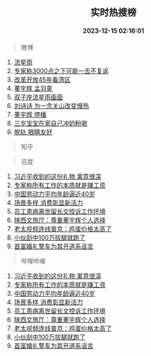 <div align="center"><h2>实时热搜榜</h2><h4>2023-12-15 02:16:01</h4></div>

> 微博  

1. [流星雨](https://s.weibo.com/weibo?q=%E6%B5%81%E6%98%9F%E9%9B%A8&t=31&band_rank=1&Refer=top)<br />
2. [专家称3000点之下可能一去不复返](https://s.weibo.com/weibo?q=%23%E4%B8%93%E5%AE%B6%E7%A7%B03000%E7%82%B9%E4%B9%8B%E4%B8%8B%E5%8F%AF%E8%83%BD%E4%B8%80%E5%8E%BB%E4%B8%8D%E5%A4%8D%E8%BF%94%23&t=31&band_rank=2&Refer=top)<br />
3. [改革开放45年看湾区](https://s.weibo.com/weibo?q=%23%E6%94%B9%E9%9D%A9%E5%BC%80%E6%94%BE45%E5%B9%B4%E7%9C%8B%E6%B9%BE%E5%8C%BA%23&t=31&band_rank=3&Refer=top)<br />
4. [董宇辉 孟羽童](https://s.weibo.com/weibo?q=%E8%91%A3%E5%AE%87%E8%BE%89%20%E5%AD%9F%E7%BE%BD%E7%AB%A5&t=31&band_rank=4&Refer=top)<br />
5. [双子座流星雨画面](https://s.weibo.com/weibo?q=%23%E5%8F%8C%E5%AD%90%E5%BA%A7%E6%B5%81%E6%98%9F%E9%9B%A8%E7%94%BB%E9%9D%A2%23&t=31&band_rank=5&Refer=top)<br />
6. [刘诗诗 为一念关山改变慢热](https://s.weibo.com/weibo?q=%E5%88%98%E8%AF%97%E8%AF%97%20%E4%B8%BA%E4%B8%80%E5%BF%B5%E5%85%B3%E5%B1%B1%E6%94%B9%E5%8F%98%E6%85%A2%E7%83%AD&t=31&band_rank=6&Refer=top)<br />
7. [董宇辉 停播](https://s.weibo.com/weibo?q=%E8%91%A3%E5%AE%87%E8%BE%89%20%E5%81%9C%E6%92%AD&t=31&band_rank=7&Refer=top)<br />
8. [三岁宝宝在家自己冲奶粉喝](https://s.weibo.com/weibo?q=%23%E4%B8%89%E5%B2%81%E5%AE%9D%E5%AE%9D%E5%9C%A8%E5%AE%B6%E8%87%AA%E5%B7%B1%E5%86%B2%E5%A5%B6%E7%B2%89%E5%96%9D%23&t=31&band_rank=8&Refer=top)<br />
9. [脱轨 眼睛友好](https://s.weibo.com/weibo?q=%E8%84%B1%E8%BD%A8%20%E7%9C%BC%E7%9D%9B%E5%8F%8B%E5%A5%BD&t=31&band_rank=9&Refer=top)<br />

> 知乎  


> 百度  

1. [习近平收到的这份礼物 寓意很深](https://www.baidu.com/s?wd=%E4%B9%A0%E8%BF%91%E5%B9%B3%E6%94%B6%E5%88%B0%E7%9A%84%E8%BF%99%E4%BB%BD%E7%A4%BC%E7%89%A9+%E5%AF%93%E6%84%8F%E5%BE%88%E6%B7%B1&sa=fyb_news&rsv_dl=fyb_news)<br />
2. [专家称所有工作的本质就是赚工资](https://www.baidu.com/s?wd=%E4%B8%93%E5%AE%B6%E7%A7%B0%E6%89%80%E6%9C%89%E5%B7%A5%E4%BD%9C%E7%9A%84%E6%9C%AC%E8%B4%A8%E5%B0%B1%E6%98%AF%E8%B5%9A%E5%B7%A5%E8%B5%84&sa=fyb_news&rsv_dl=fyb_news)<br />
3. [中国劳动力平均年龄逼近40岁](https://www.baidu.com/s?wd=%E4%B8%AD%E5%9B%BD%E5%8A%B3%E5%8A%A8%E5%8A%9B%E5%B9%B3%E5%9D%87%E5%B9%B4%E9%BE%84%E9%80%BC%E8%BF%9140%E5%B2%81&sa=fyb_news&rsv_dl=fyb_news)<br />
4. [场景多样 消费彰显新活力](https://www.baidu.com/s?wd=%E5%9C%BA%E6%99%AF%E5%A4%9A%E6%A0%B7+%E6%B6%88%E8%B4%B9%E5%BD%B0%E6%98%BE%E6%96%B0%E6%B4%BB%E5%8A%9B&sa=fyb_news&rsv_dl=fyb_news)<br />
5. [员工患病离世留长文控诉工作环境](https://www.baidu.com/s?wd=%E5%91%98%E5%B7%A5%E6%82%A3%E7%97%85%E7%A6%BB%E4%B8%96%E7%95%99%E9%95%BF%E6%96%87%E6%8E%A7%E8%AF%89%E5%B7%A5%E4%BD%9C%E7%8E%AF%E5%A2%83&sa=fyb_news&rsv_dl=fyb_news)<br />
6. [陕西文旅厅：尊重董宇辉个人选择](https://www.baidu.com/s?wd=%E9%99%95%E8%A5%BF%E6%96%87%E6%97%85%E5%8E%85%EF%BC%9A%E5%B0%8A%E9%87%8D%E8%91%A3%E5%AE%87%E8%BE%89%E4%B8%AA%E4%BA%BA%E9%80%89%E6%8B%A9&sa=fyb_news&rsv_dl=fyb_news)<br />
7. [老太视频连线普京：鸡蛋价格太高了](https://www.baidu.com/s?wd=%E8%80%81%E5%A4%AA%E8%A7%86%E9%A2%91%E8%BF%9E%E7%BA%BF%E6%99%AE%E4%BA%AC%EF%BC%9A%E9%B8%A1%E8%9B%8B%E4%BB%B7%E6%A0%BC%E5%A4%AA%E9%AB%98%E4%BA%86&sa=fyb_news&rsv_dl=fyb_news)<br />
8. [小伙刮中100万拔腿就跑了](https://www.baidu.com/s?wd=%E5%B0%8F%E4%BC%99%E5%88%AE%E4%B8%AD100%E4%B8%87%E6%8B%94%E8%85%BF%E5%B0%B1%E8%B7%91%E4%BA%86&sa=fyb_news&rsv_dl=fyb_news)<br />
9. [首富婚礼警车为其开道系谣言](https://www.baidu.com/s?wd=%E9%A6%96%E5%AF%8C%E5%A9%9A%E7%A4%BC%E8%AD%A6%E8%BD%A6%E4%B8%BA%E5%85%B6%E5%BC%80%E9%81%93%E7%B3%BB%E8%B0%A3%E8%A8%80&sa=fyb_news&rsv_dl=fyb_news)<br />

> 哔哩哔哩  

1. [习近平收到的这份礼物 寓意很深](https://www.baidu.com/s?wd=%E4%B9%A0%E8%BF%91%E5%B9%B3%E6%94%B6%E5%88%B0%E7%9A%84%E8%BF%99%E4%BB%BD%E7%A4%BC%E7%89%A9+%E5%AF%93%E6%84%8F%E5%BE%88%E6%B7%B1&sa=fyb_news&rsv_dl=fyb_news)<br />
2. [专家称所有工作的本质就是赚工资](https://www.baidu.com/s?wd=%E4%B8%93%E5%AE%B6%E7%A7%B0%E6%89%80%E6%9C%89%E5%B7%A5%E4%BD%9C%E7%9A%84%E6%9C%AC%E8%B4%A8%E5%B0%B1%E6%98%AF%E8%B5%9A%E5%B7%A5%E8%B5%84&sa=fyb_news&rsv_dl=fyb_news)<br />
3. [中国劳动力平均年龄逼近40岁](https://www.baidu.com/s?wd=%E4%B8%AD%E5%9B%BD%E5%8A%B3%E5%8A%A8%E5%8A%9B%E5%B9%B3%E5%9D%87%E5%B9%B4%E9%BE%84%E9%80%BC%E8%BF%9140%E5%B2%81&sa=fyb_news&rsv_dl=fyb_news)<br />
4. [场景多样 消费彰显新活力](https://www.baidu.com/s?wd=%E5%9C%BA%E6%99%AF%E5%A4%9A%E6%A0%B7+%E6%B6%88%E8%B4%B9%E5%BD%B0%E6%98%BE%E6%96%B0%E6%B4%BB%E5%8A%9B&sa=fyb_news&rsv_dl=fyb_news)<br />
5. [员工患病离世留长文控诉工作环境](https://www.baidu.com/s?wd=%E5%91%98%E5%B7%A5%E6%82%A3%E7%97%85%E7%A6%BB%E4%B8%96%E7%95%99%E9%95%BF%E6%96%87%E6%8E%A7%E8%AF%89%E5%B7%A5%E4%BD%9C%E7%8E%AF%E5%A2%83&sa=fyb_news&rsv_dl=fyb_news)<br />
6. [陕西文旅厅：尊重董宇辉个人选择](https://www.baidu.com/s?wd=%E9%99%95%E8%A5%BF%E6%96%87%E6%97%85%E5%8E%85%EF%BC%9A%E5%B0%8A%E9%87%8D%E8%91%A3%E5%AE%87%E8%BE%89%E4%B8%AA%E4%BA%BA%E9%80%89%E6%8B%A9&sa=fyb_news&rsv_dl=fyb_news)<br />
7. [老太视频连线普京：鸡蛋价格太高了](https://www.baidu.com/s?wd=%E8%80%81%E5%A4%AA%E8%A7%86%E9%A2%91%E8%BF%9E%E7%BA%BF%E6%99%AE%E4%BA%AC%EF%BC%9A%E9%B8%A1%E8%9B%8B%E4%BB%B7%E6%A0%BC%E5%A4%AA%E9%AB%98%E4%BA%86&sa=fyb_news&rsv_dl=fyb_news)<br />
8. [小伙刮中100万拔腿就跑了](https://www.baidu.com/s?wd=%E5%B0%8F%E4%BC%99%E5%88%AE%E4%B8%AD100%E4%B8%87%E6%8B%94%E8%85%BF%E5%B0%B1%E8%B7%91%E4%BA%86&sa=fyb_news&rsv_dl=fyb_news)<br />
9. [首富婚礼警车为其开道系谣言](https://www.baidu.com/s?wd=%E9%A6%96%E5%AF%8C%E5%A9%9A%E7%A4%BC%E8%AD%A6%E8%BD%A6%E4%B8%BA%E5%85%B6%E5%BC%80%E9%81%93%E7%B3%BB%E8%B0%A3%E8%A8%80&sa=fyb_news&rsv_dl=fyb_news)<br />
